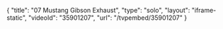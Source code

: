 {
    "title": "07 Mustang Gibson Exhaust",
    "type": "solo",
    "layout": "iframe-static",
    "videoId": "35901207",
    "url": "\/tvpembed\/35901207"
}